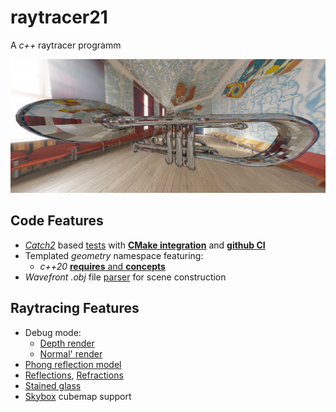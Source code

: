 # raytracer21

A *c++* raytracer programm

![alt text](https://github.com/BlackSamorez/raytracer21/blob/main/examples/trumpet/example.png?raw=true)

## Code Features

* [*Catch2*](https://github.com/catchorg/Catch2) based [tests](/tests/reader/test_reader.cpp) with [**CMake integration**](/tests/CMakeLists.txt) and [**github CI**](/.github/workflows/cmake.yml)
* Templated *geometry* namespace featuring:
  * *c++20* [**requires** and **concepts**](/src/geometry/vector.h)
* *Wavefront .obj* file [parser](/src/reader/scene.h) for scene construction

## Raytracing Features

* Debug mode: 
  * [Depth render](/tests/debug_mode/scenes/classic_box/depth.png)
  * [Normal' render](/tests/debug_mode/scenes/classic_box/normal.png)
* [Phong reflection model](https://en.wikipedia.org/wiki/Phong_reflection_model)
* [Reflections](), [Refractions]() 
* [Stained glass](https://github.com/BlackSamorez/raytracer21/blob/main/examples/dgap/full.png?raw=true)
* [Skybox](/src/raytracer/skybox.h) cubemap support
